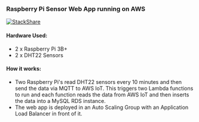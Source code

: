 ### Raspberry Pi Sensor Web App running on AWS

[![StackShare](http://img.shields.io/badge/tech-stack-0690fa.svg?style=flat)](https://stackshare.io/bthompson7/pi-sensor-v2)

#### Hardware Used:
- 2 x Raspberry Pi 3B+
- 2 x DHT22 Sensors

#### How it works:
- Two Raspberry Pi's read DHT22 sensors every 10 minutes and then send the data via MQTT to AWS IoT. This triggers two Lambda functions to run and each function reads the data from AWS IoT and then inserts the data into a MySQL RDS instance.
- The web app is deployed in an Auto Scaling Group with an Application Load Balancer in front of it.
